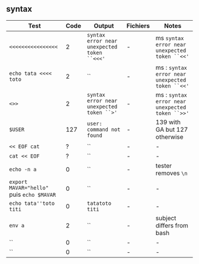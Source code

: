 ## syntax

| Test | Code | Output | Fichiers | Notes |
| ---- | ---- | -------| -------- | ----- |
| `<<<<<<<<<<<<<<<<` | 2 | `syntax error near unexpected token ``<<<'`|-|ms `syntax error near unexpected token ``<<'`|
|`echo tata <<<< toto`|2|``|-|ms : `syntax error near unexpected token ``<<'`|
|`<>>`|2|`syntax error near unexpected token ``>'`|-|ms : `syntax error near unexpected token ``>>'`|
|`$USER`|127| `user: command not found`|-|139 with GA but 127 otherwise|
|`<< EOF cat`|?|``|-|-|
|`cat << EOF`|?|``|-|-|
|`echo -n a`|0|``|-|tester removes `\n`|
|`export MAVAR="hello"` puis `echo $MAVAR`|0|``|-|-|
|`echo tata''toto titi`|0|`tatatoto titi`|-|-|
|`env a`|2|``|-|subject differs from bash|
|``|0|``|-|-|
|``|0|``|-|-|


